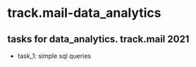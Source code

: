 # track.mail-data_analytics
## tasks for  data_analytics. track.mail 2021
 * task_1: simple sql queries
